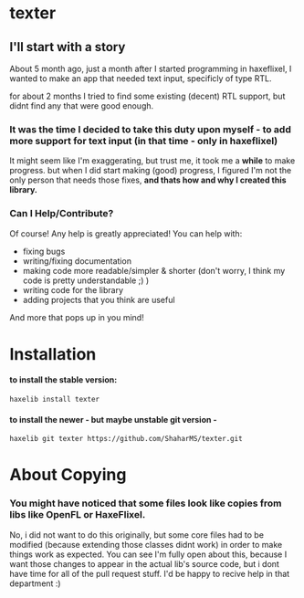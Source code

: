 # texter

## I'll start with a story

About 5 month ago, just a month after I started programming in haxeflixel, I wanted to make an app that needed text input, specificly of type RTL.

for about 2 months I tried to find some existing (decent) RTL support, but didnt find any that were good enough.

### It was the time I decided to take this duty upon myself - to add more support for text input (in that time - only in haxeflixel)

It might seem like I'm exaggerating, but trust me, it took me a **while** to make progress. but when I did start making (good) progress,
I figured I'm not the only person that needs those fixes, **and thats how and why I created this library.**

### **Can I Help/Contribute?**
Of course! Any help is greatly appreciated! You can help with: 
- fixing bugs
- writing/fixing documentation
- making code more readable/simpler & shorter (don't worry, I think my code is pretty understandable ;) )
- writing code for the library
- adding projects that you think are useful 

And more that pops up in you mind!

# Installation

#### to install the stable version:
```
haxelib install texter
```

#### to install the newer - but maybe unstable git version - 
```
haxelib git texter https://github.com/ShaharMS/texter.git
```

# About Copying

### You might have noticed that some files look like copies from libs like **OpenFL** or **HaxeFlixel**.
 No, i did not want to do this originally, but some core files had to be modified (because extending those classes didnt work) in order to make things work as expected. You can see I'm fully open about this, because I want those changes to appear in the actual lib's source code, but i dont have time for all of the pull request stuff. I'd be happy to recive help in that department :)
